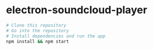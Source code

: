 # electron-soundcloud-player

```bash
# Clone this repository
# Go into the repository
# Install dependencies and run the app
npm install && npm start
```
